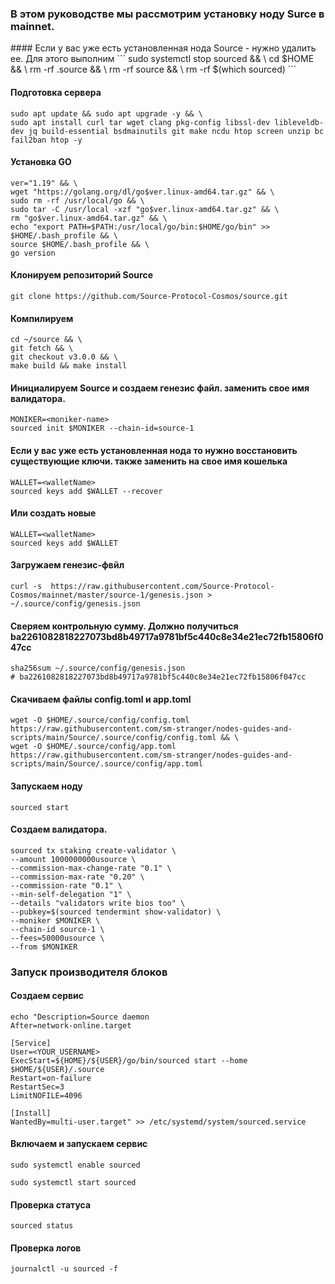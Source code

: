 ### В этом руководстве мы рассмотрим установку ноду Surce в mainnet. 

<p>
#### Если у вас уже есть установленная нода Source - нужно удалить ее. Для этого выполним
```
sudo systemctl stop sourced && \
cd $HOME && \
rm -rf .source && \
rm -rf source && \
rm -rf $(which sourced)
```
</p>

#### Подготовка сервера
```
sudo apt update && sudo apt upgrade -y && \
sudo apt install curl tar wget clang pkg-config libssl-dev libleveldb-dev jq build-essential bsdmainutils git make ncdu htop screen unzip bc fail2ban htop -y
```

#### Установка GO
```
ver="1.19" && \
wget "https://golang.org/dl/go$ver.linux-amd64.tar.gz" && \
sudo rm -rf /usr/local/go && \
sudo tar -C /usr/local -xzf "go$ver.linux-amd64.tar.gz" && \
rm "go$ver.linux-amd64.tar.gz" && \
echo "export PATH=$PATH:/usr/local/go/bin:$HOME/go/bin" >> $HOME/.bash_profile && \
source $HOME/.bash_profile && \
go version
```

#### Клонируем репозиторий Source
```
git clone https://github.com/Source-Protocol-Cosmos/source.git
```

#### Компилируем
```
cd ~/source && \
git fetch && \
git checkout v3.0.0 && \
make build && make install
```

#### Инициалируем Source и создаем генезис файл. <moniker-name> заменить свое имя валидатора.
```
MONIKER=<moniker-name>
sourced init $MONIKER --chain-id=source-1
```

#### Если у вас уже есть установленная нода то нужно восстановить существующие ключи. <walletname> также заменить на свое имя кошелька
```
WALLET=<walletName>
sourced keys add $WALLET --recover
```

#### Или создать новые
```
WALLET=<walletName>
sourced keys add $WALLET
```

#### Загружаем генезис-фвйл
```
curl -s  https://raw.githubusercontent.com/Source-Protocol-Cosmos/mainnet/master/source-1/genesis.json > ~/.source/config/genesis.json
```

#### Сверяем контрольную сумму. Должно получиться ba2261082818227073bd8b49717a9781bf5c440c8e34e21ec72fb15806f047cc
```
sha256sum ~/.source/config/genesis.json
# ba2261082818227073bd8b49717a9781bf5c440c8e34e21ec72fb15806f047cc
```

#### Скачиваем файлы config.toml и app.toml
```
wget -O $HOME/.source/config/config.toml https://raw.githubusercontent.com/sm-stranger/nodes-guides-and-scripts/main/Source/.source/config/config.toml && \
wget -O $HOME/.source/config/app.toml https://raw.githubusercontent.com/sm-stranger/nodes-guides-and-scripts/main/Source/.source/config/app.toml
```


#### Запускаем ноду
```
sourced start
```

#### Создаем валидатора.
```
sourced tx staking create-validator \
--amount 1000000000usource \
--commission-max-change-rate "0.1" \
--commission-max-rate "0.20" \
--commission-rate "0.1" \
--min-self-delegation "1" \
--details "validators write bios too" \
--pubkey=$(sourced tendermint show-validator) \
--moniker $MONIKER \
--chain-id source-1 \
--fees=50000usource \
--from $MONIKER
```

### Запуск производителя блоков

#### Создаем сервис
```
echo "Description=Source daemon
After=network-online.target

[Service]
User=<YOUR_USERNAME>
ExecStart=${HOME}/${USER}/go/bin/sourced start --home $HOME/${USER}/.source
Restart=on-failure
RestartSec=3
LimitNOFILE=4096

[Install]
WantedBy=multi-user.target" >> /etc/systemd/system/sourced.service
```

#### Включаем и запускаем сервис
```
sudo systemctl enable sourced
```
```
sudo systemctl start sourced
```

#### Проверка статуса
```
sourced status
```

#### Проверка логов
```
journalctl -u sourced -f
```
